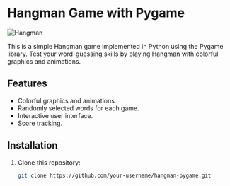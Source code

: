 # Hangman Game with Pygame

![Hangman](hangman_screenshot.png)

This is a simple Hangman game implemented in Python using the Pygame library. Test your word-guessing skills by playing Hangman with colorful graphics and animations.

## Features

- Colorful graphics and animations.
- Randomly selected words for each game.
- Interactive user interface.
- Score tracking.

## Installation

1. Clone this repository:

   ```bash
   git clone https://github.com/your-username/hangman-pygame.git

